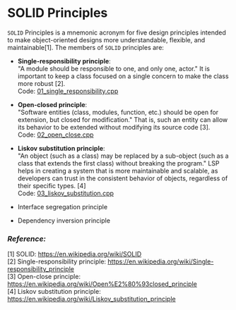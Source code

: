 # SOLID Principles

`SOLID` Principles is a mnemonic acronym for five design principles intended to make object-oriented designs more understandable, flexible, and maintainable[1]. The members of `SOLID` principles are:

- **Single-responsibility principle**: <br>
    "A module should be responsible to one, and only one, actor." It is important to keep a class focused on a single concern to make the class more robust [2]. <br>
    Code: [01_single_responsibility.cpp](https://github.com/terrence-ou/Design-Patterns-CPP/blob/main/SOLID/01_single_responsibility.cpp)
    <br>
- **Open-closed principle**: <br>
    "Software entities (class, modules, function, etc.) should be open for extension, but closed for modification." That is, such an entity can allow its behavior to be extended without modifying its source code [3].<br>
    Code: [02_open_close.cpp](https://github.com/terrence-ou/Design-Patterns-CPP/blob/main/SOLID/02_open_close.cpp)

- **Liskov substitution principle**: <br>
    "An object (such as a class) may be replaced by a sub-object (such as a class that extends the first class) without breaking the program." LSP helps in creating a system that is more maintainable and scalable, as developers can trust in the consistent behavior of objects, regardless of their specific types. [4]<br>
    Code: [03_liskov_substitution.cpp](https://github.com/terrence-ou/Design-Patterns-CPP/blob/main/SOLID/03_liskov_substitution.cpp)


- Interface segregation principle
- Dependency inversion principle

### *Reference:*
[1] SOLID: https://en.wikipedia.org/wiki/SOLID <br>
[2] Single-responsibility principle: https://en.wikipedia.org/wiki/Single-responsibility_principle <br>
[3] Open-close principle: https://en.wikipedia.org/wiki/Open%E2%80%93closed_principle <br>
[4] Liskov substitution principle: https://en.wikipedia.org/wiki/Liskov_substitution_principle <br>
